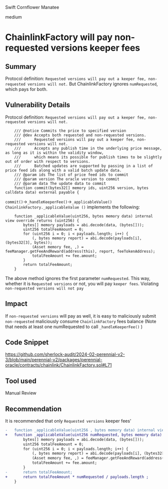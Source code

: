 Swift Cornflower Manatee

medium

# ChainlinkFactory will pay non-requested versions keeper fees

## Summary
Protocol definition: `Requested versions will pay out a keeper fee, non-requested versions will not.`
But ChainlinkFactory ignores `numRequested`, which pays for both.
## Vulnerability Details
Protocol definition: `Requested versions will pay out a keeper fee, non-requested versions will not.`

```solidity
    /// @notice Commits the price to specified version
    /// @dev Accepts both requested and non-requested versions.
    ///      Requested versions will pay out a keeper fee, non-requested versions will not.
    ///      Accepts any publish time in the underlying price message, as long as it is within the validity window,
    ///      which means its possible for publish times to be slightly out of order with respect to versions.
    ///      Batched updates are supported by passing in a list of price feed ids along with a valid batch update data.
    /// @param ids The list of price feed ids to commit
    /// @param version The oracle version to commit
    /// @param data The update data to commit
    function commit(bytes32[] memory ids, uint256 version, bytes calldata data) external payable {
```
`commit()`->`_handleKeeperFee()`->`_applicableValue()`
`ChainlinkFactory._applicableValue ()` implements the following:
```solidity
    function _applicableValue(uint256, bytes memory data) internal view override returns (uint256) {
        bytes[] memory payloads = abi.decode(data, (bytes[]));
        uint256 totalFeeAmount = 0;
        for (uint256 i = 0; i < payloads.length; i++) {
            (, bytes memory report) = abi.decode(payloads[i], (bytes32[3], bytes));
            (Asset memory fee, ,) = feeManager.getFeeAndReward(address(this), report, feeTokenAddress);
            totalFeeAmount += fee.amount;
        }
        return totalFeeAmount;
    }
```

The above method ignores the first parameter `numRequested`.
This way, whether it is `Requested versions` or not, you will pay `keeper fees`.
Violating `non-requested versions will not pay`

## Impact
If `non-requested versions` will pay as well, it is easy to maliciously submit `non-requested` maliciously consume `ChainlinkFactory` fees balance
(Note that needs at least one numRequested  to call `_handleKeeperFee()` )


## Code Snippet
https://github.com/sherlock-audit/2024-02-perennial-v2-3/blob/main/perennial-v2/packages/perennial-oracle/contracts/chainlink/ChainlinkFactory.sol#L71
## Tool used

Manual Review

## Recommendation

It is recommended that only `Requested versions`  keeper fees'

```diff
-   function _applicableValue(uint256 , bytes memory data) internal view override returns (uint256) {
+   function _applicableValue(uint256 numRequested, bytes memory data) internal view override returns (uint256) {
        bytes[] memory payloads = abi.decode(data, (bytes[]));
        uint256 totalFeeAmount = 0;
        for (uint256 i = 0; i < payloads.length; i++) {
            (, bytes memory report) = abi.decode(payloads[i], (bytes32[3], bytes));
            (Asset memory fee, ,) = feeManager.getFeeAndReward(address(this), report, feeTokenAddress);
            totalFeeAmount += fee.amount;
        }
-       return totalFeeAmount;
+       return totalFeeAmount * numRequested / payloads.length ;
    }
```
